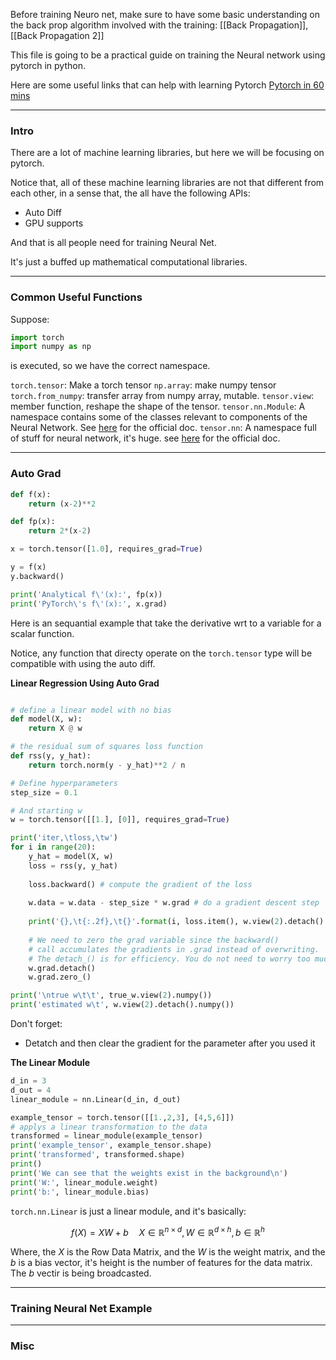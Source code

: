 Before training Neuro net, make sure to have some basic understanding on the back prop algorithm involved with the training: 
[[Back Propagation]], [[Back Propagation 2]]

This file is going to be a practical guide on training the Neural network using pytorch in python. 

Here are some useful links that can help with learning Pytorch
[Pytorch in 60 mins](https://pytorch.org/tutorials/beginner/deep_learning_60min_blitz.html)

---
### **Intro**

There are a lot of machine learning libraries, but here we will be focusing on pytorch. 

Notice that, all of these machine learning libraries are not that different from each other, in a sense that, the all have the following APIs: 


* Auto Diff
* GPU supports 

And that is all people need for training Neural Net. 

It's just a buffed up mathematical computational libraries. 


---
### **Common Useful Functions**

Suppose: 

```python
import torch
import numpy as np
```

is executed, so we have the correct namespace. 

`torch.tensor`: Make a torch tensor 
`np.array`: make numpy tensor
`torch.from_numpy`: transfer array from numpy array, mutable. 
`tensor.view`: member function, reshape the shape of the tensor. 
`tensor.nn.Module`: A namespace contains some of the classes relevant to components of the Neural Network. See [here](https://pytorch.org/docs/stable/generated/torch.nn.Module.html#torch.nn.Module) for the official doc.
`tensor.nn`: A namespace full of stuff for neural network, it's huge. see [here](https://pytorch.org/docs/stable/nn.html) for the official doc. 



---
### **Auto Grad**

```python
def f(x):
    return (x-2)**2

def fp(x):
    return 2*(x-2)

x = torch.tensor([1.0], requires_grad=True)

y = f(x)
y.backward()

print('Analytical f\'(x):', fp(x))
print('PyTorch\'s f\'(x):', x.grad)

```

Here is an sequantial example that take the derivative wrt to a variable for a scalar function. 

Notice, any function that directy operate on the `torch.tensor` type will be compatible with using the auto diff.

**Linear Regression Using Auto Grad**

```python

# define a linear model with no bias
def model(X, w):
    return X @ w

# the residual sum of squares loss function
def rss(y, y_hat):
    return torch.norm(y - y_hat)**2 / n

# Define hyperparameters
step_size = 0.1

# And starting w
w = torch.tensor([[1.], [0]], requires_grad=True)

print('iter,\tloss,\tw')
for i in range(20):
    y_hat = model(X, w)
    loss = rss(y, y_hat)
    
    loss.backward() # compute the gradient of the loss
    
    w.data = w.data - step_size * w.grad # do a gradient descent step
    
    print('{},\t{:.2f},\t{}'.format(i, loss.item(), w.view(2).detach().numpy()))
    
    # We need to zero the grad variable since the backward()
    # call accumulates the gradients in .grad instead of overwriting.
    # The detach_() is for efficiency. You do not need to worry too much about it.
    w.grad.detach()
    w.grad.zero_()

print('\ntrue w\t\t', true_w.view(2).numpy())
print('estimated w\t', w.view(2).detach().numpy())

```

Don't forget:
* Detatch and then clear the gradient for the parameter after you used it

**The Linear Module**

```python
d_in = 3
d_out = 4
linear_module = nn.Linear(d_in, d_out)

example_tensor = torch.tensor([[1.,2,3], [4,5,6]])
# applys a linear transformation to the data
transformed = linear_module(example_tensor)
print('example_tensor', example_tensor.shape)
print('transformed', transformed.shape)
print()
print('We can see that the weights exist in the background\n')
print('W:', linear_module.weight)
print('b:', linear_module.bias)
```

`torch.nn.Linear` is just a linear module, and it's basically: 

$$
f(X) = XW + b \quad X\in \mathbb{R}^{n\times d}, W\in \mathbb{R}^{d \times h} , b\in \mathbb{R}^h
$$


Where, the $X$ is the Row Data Matrix, and the $W$ is the weight matrix, and the $b$ is a bias vector, it's height is the number of features for the data matrix. The $b$ vectir is being broadcasted.  




---
### **Training Neural Net Example**




---
### **Misc**


